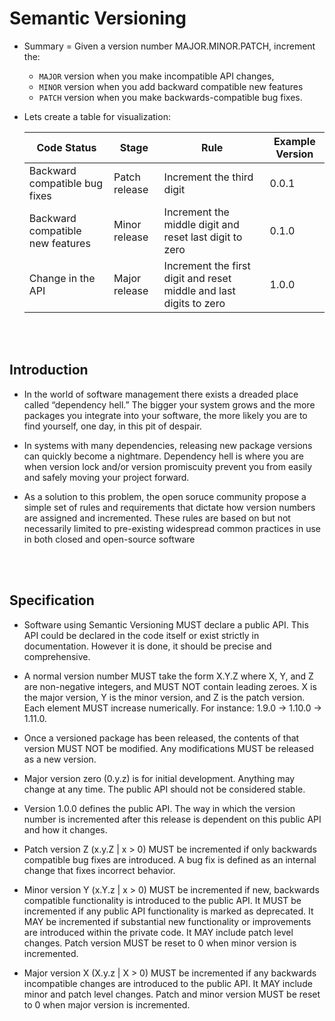 # Semantic Versioning

- Summary = Given a version number MAJOR.MINOR.PATCH, increment the:
  - `MAJOR` version when you make incompatible API changes,
  - `MINOR` version when you add backward compatible new features
  - `PATCH` version when you make backwards-compatible bug fixes.
  
- Lets create a table for visualization:

  |Code Status| Stage | Rule | Example Version |
  |---|---|---|---|
  |Backward compatible bug fixes| Patch release	| Increment the third digit	 | 	0.0.1 |
  |Backward compatible new features	| Minor release |	Increment the middle digit and reset last digit to zero| 0.1.0 |
  |Change in the API| Major release	| Increment the first digit and reset middle and last digits to zero | 1.0.0
  
<br>
<br>

## Introduction

- In the world of software management there exists a dreaded place called “dependency hell.” The bigger your system grows and the more packages you integrate into your software, the more likely you are to find yourself, one day, in this pit of despair.

- In systems with many dependencies, releasing new package versions can quickly become a nightmare. Dependency hell is where you are when version lock and/or version promiscuity prevent you from easily and safely moving your project forward.

- As a solution to this problem, the open soruce community propose a simple set of rules and requirements that dictate how version numbers are assigned and incremented. These rules are based on but not necessarily limited to pre-existing widespread common practices in use in both closed and open-source software

<br>
<br>

## Specification

- Software using Semantic Versioning MUST declare a public API. This API could be declared in the code itself or exist strictly in documentation. However it is done, it should be precise and comprehensive.

- A normal version number MUST take the form X.Y.Z where X, Y, and Z are non-negative integers, and MUST NOT contain leading zeroes. X is the major version, Y is the minor version, and Z is the patch version. Each element MUST increase numerically. For instance: 1.9.0 -> 1.10.0 -> 1.11.0.

- Once a versioned package has been released, the contents of that version MUST NOT be modified. Any modifications MUST be released as a new version.

- Major version zero (0.y.z) is for initial development. Anything may change at any time. The public API should not be considered stable.

- Version 1.0.0 defines the public API. The way in which the version number is incremented after this release is dependent on this public API and how it changes.

- Patch version Z (x.y.Z | x > 0) MUST be incremented if only backwards compatible bug fixes are introduced. A bug fix is defined as an internal change that fixes incorrect behavior.

- Minor version Y (x.Y.z | x > 0) MUST be incremented if new, backwards compatible functionality is introduced to the public API. It MUST be incremented if any public API functionality is marked as deprecated. It MAY be incremented if substantial new functionality or improvements are introduced within the private code. It MAY include patch level changes. Patch version MUST be reset to 0 when minor version is incremented.

- Major version X (X.y.z | X > 0) MUST be incremented if any backwards incompatible changes are introduced to the public API. It MAY include minor and patch level changes. Patch and minor version MUST be reset to 0 when major version is incremented.

